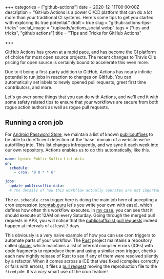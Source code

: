 +++
categories = ["github-actions"]
date = 2020-12-11T00:00:00Z
description = "GitHub Actions is a power CI/CD platform that can do a lot more than your traditional CI systems. Here's some tips to get you started with exploring its true potential."
draft = true
slug = "github-actions-tips-tricks"
social_image = "/uploads/actions_social.webp"
tags = ["tips and tricks", "github actions"]
title = "Tips and Tricks for GitHub Actions"

+++

GitHub Actions has grown at a rapid pace, and has become the CI platform of choice for most open source projects. The recent changes to Travis CI's pricing for open source is certainly bound to accelerate this even more.

Due to it being a first-party addition to GitHub, Actions has nearly infinite potential to run jobs in reaction to changes on GitHub. You can automatically set labels to newly opened pull requests, greet first time contributors, and more.

Let's go over some things that you can do with Actions, and we'll end it with some safety related tips to ensure that your workflows are secure from both rogue action authors as well as rogue pull requests.

## Running a cron job

For [Android Password Store](https://msfjarvis.dev/aps), we maintain a list of known [publicsuffixes](https://publicsuffix.org/) to be able to do efficient detection of the 'base' domain of a website we're autofilling into. This list changes infrequently, and we sync it each week into our own repository. Actions enables us to do this automatically, like this.

```yaml
name: Update Publix Suffix List data
on:
  schedule:
    - cron: '0 0 * * 6'

jobs:
  update-publicsuffix-data:
  # The details of how this workflow actually operates are not important here
```

The `on.schedule.cron` trigger here is doing the main job here of accepting a cron expression ([crontab.guru](https://crontab.guru/) let's you write your own with ease), which defines how often this workflow executes. In [my case](https://crontab.guru/#0_*_*_*_6), you can see that it should execute at 12AM on every Saturday. Going through the merged pull requests in APS, you will notice that the [publicsuffixlist pull requests](https://github.com/android-password-store/Android-Password-Store/pulls?q=is%3Apr+is%3Amerged+sort%3Aupdated-desc+label%3APSL) indeed happen at intervals of at least 7 days.

This obviously is a very naive example of how you can use cron triggers to automate parts of your workflow. The [Rust](https://github.com/rust-lang) project maintains a repository called [glacier](https://github.com/rust-lang/glacier) which maintains a list of internal compiler errors (ICEs) with code fragments to reproduce them and using a similar cron trigger, checks each new nightly release of Rust to see if any of them were resolved silently by a refactor. When it comes across a ICE that was fixed (compiles correctly or fails with errors), it files a [pull request](https://github.com/rust-lang/glacier/pulls?q=is%3Apr+author%3Aapp%2Fgithub-actions+sort%3Aupdated-desc) moving the reproduction file to the `fixed` pile. It's a *very* smart use of the cron feature!
